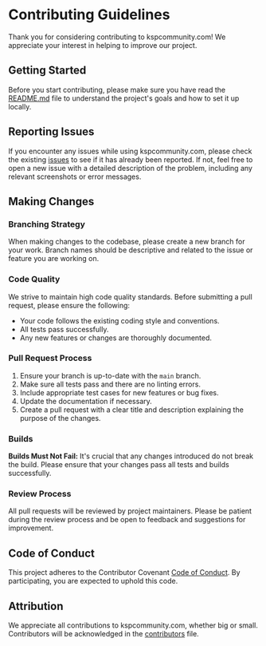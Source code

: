 # Contributing Guidelines

Thank you for considering contributing to kspcommunity.com! We appreciate your interest in helping to improve our project.

## Getting Started

Before you start contributing, please make sure you have read the [README.md](README.md) file to understand the project's goals and how to set it up locally.

## Reporting Issues

If you encounter any issues while using kspcommunity.com, please check the existing [issues](https://github.com/kspcommunity/kspcommunity.com/issues) to see if it has already been reported. If not, feel free to open a new issue with a detailed description of the problem, including any relevant screenshots or error messages.

## Making Changes

### Branching Strategy

When making changes to the codebase, please create a new branch for your work. Branch names should be descriptive and related to the issue or feature you are working on.

### Code Quality

We strive to maintain high code quality standards. Before submitting a pull request, please ensure the following:

- Your code follows the existing coding style and conventions.
- All tests pass successfully.
- Any new features or changes are thoroughly documented.

### Pull Request Process

1. Ensure your branch is up-to-date with the `main` branch.
2. Make sure all tests pass and there are no linting errors.
3. Include appropriate test cases for new features or bug fixes.
4. Update the documentation if necessary.
5. Create a pull request with a clear title and description explaining the purpose of the changes.

### Builds

**Builds Must Not Fail:** It's crucial that any changes introduced do not break the build. Please ensure that your changes pass all tests and builds successfully.

### Review Process

All pull requests will be reviewed by project maintainers. Please be patient during the review process and be open to feedback and suggestions for improvement.

## Code of Conduct

This project adheres to the Contributor Covenant [Code of Conduct](CODE_OF_CONDUCT.md). By participating, you are expected to uphold this code.

## Attribution

We appreciate all contributions to kspcommunity.com, whether big or small. Contributors will be acknowledged in the [contributors](CONTRIBUTORS.md) file.
